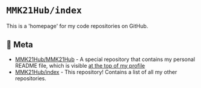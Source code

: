# `MMK21Hub/index`

This is a 'homepage' for my code repositories on GitHub.

## 🔮 Meta

- [MMK21Hub/MMK21Hub](https://github.com/MMK21Hub/MMK21Hub) - A special repository that contains my personal README file, which is visible [at the top of my profile](https://github.com/MMK21Hub#mmk21)
- [MMK21Hub/index](https://github.com/MMK21Hub/index) - This repository! Contains a list of all my other repositories.
